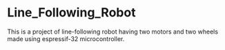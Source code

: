 # Line_Following_Robot
This is a project of line-following robot having two motors and two wheels made using espressif-32 microcontroller.
